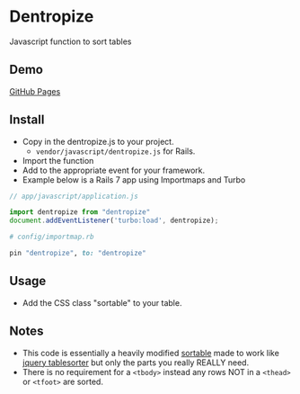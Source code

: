 # Dentropize
Javascript function to sort tables

## Demo
[GitHub Pages](https://duffyjp.github.io/2023/05/22/Table-Sorting.html)

## Install

* Copy in the dentropize.js to your project. 
  * `vendor/javascript/dentropize.js` for Rails.
* Import the function
* Add to the appropriate event for your framework.
* Example below is a Rails 7 app using Importmaps and Turbo

```javascript
// app/javascript/application.js

import dentropize from "dentropize"
document.addEventListener('turbo:load', dentropize);
```

```ruby
# config/importmap.rb

pin "dentropize", to: "dentropize"
```


## Usage

* Add the CSS class "sortable" to your table.


## Notes

* This code is essentially a heavily modified [sortable](https://github.com/tofsjonas/sortable) made to work like [jquery tablesorter](https://mottie.github.io/tablesorter/docs/) but only the parts you really REALLY need.
* There is no requirement for a `<tbody>` instead any rows NOT in a `<thead>` or `<tfoot>` are sorted. 
  
